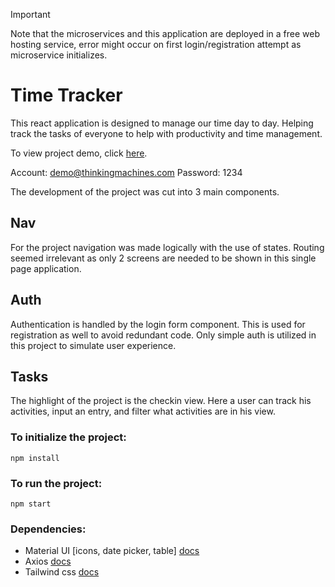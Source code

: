 > [!IMPORTANT] 
> Note that the microservices and this application are deployed in a free web hosting service, error might occur on first login/registration attempt as microservice initializes.

# Time Tracker

This react application is designed to manage our time day to day. Helping track the tasks of everyone to help with productivity and time management.  

To view project demo, click [here](https://time-tracker-wev9.onrender.com/).

Account: demo@thinkingmachines.com Password: 1234

The development of the project was cut into 3 main components.

## Nav

For the project navigation was made logically with the use of states. Routing seemed irrelevant as only 2 screens are needed to be shown in this single page application.

## Auth

Authentication is handled by the login form component. This is used for registration as well to avoid redundant code. Only simple auth is utilized in this project to simulate user experience.


## Tasks
The highlight of the project is the checkin view. Here a user can track his activities, input an entry, and filter what activities are in his view.

### To initialize the project:

```
npm install
```

### To run the project:

```
npm start
```

### Dependencies:
* Material UI [icons, date picker, table] [docs](https://mui.com/material-ui/getting-started/)
* Axios [docs](https://axios-http.com/docs/intro)
* Tailwind css [docs](https://tailwindcss.com/)
